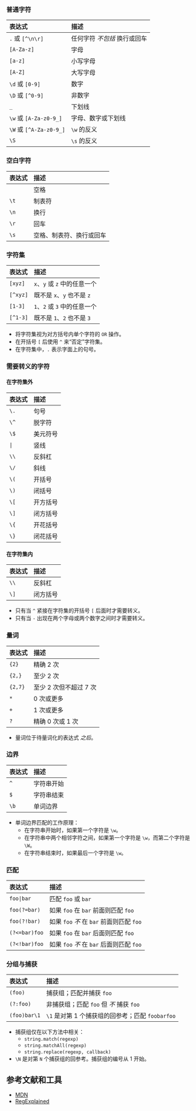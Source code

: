 ### 普通字符

表达式 | 描述
:--|:--
`.` 或 `[^\n\r]` | 任何字符 *不包括* 换行或回车
`[A-Za-z]` | 字母
`[a-z]` | 小写字母
`[A-Z]` | 大写字母
`\d` 或 `[0-9]` | 数字
`\D` 或 `[^0-9]` | 非数字
`_` | 下划线
`\w` 或 `[A-Za-z0-9_]` | 字母、数字或下划线
`\W` 或 `[^A-Za-z0-9_]` | `\w` 的反义
`\S` | `\s` 的反义

### 空白字符

表达式 | 描述
:--|:--
` ` | 空格
`\t` | 制表符
`\n` | 换行
`\r` | 回车
`\s` | 空格、制表符、换行或回车

### 字符集

表达式 | 描述
:--|:--
`[xyz]` | `x`、`y` 或 `z` 中的任意一个
`[^xyz]` | 既不是 `x`、`y` 也不是 `z`
`[1-3]` | `1`、`2` 或 `3` 中的任意一个
`[^1-3]` | 既不是 `1`、`2` 也不是 `3`

- 将字符集视为对方括号内单个字符的 `OR` 操作。
- 在开括号 `[` 后使用 `^` 来“否定”字符集。
- 在字符集中，`.` 表示字面上的句号。

### 需要转义的字符

#### 在字符集外

表达式 | 描述
:--|:--
`\.` | 句号
`\^` | 脱字符
`\$` | 美元符号
`\|` | 竖线
`\\` | 反斜杠
`\/` | 斜线
`\(` | 开括号
`\)` | 闭括号
`\[` | 开方括号
`\]` | 闭方括号
`\{` | 开花括号
`\}` | 闭花括号

#### 在字符集内

表达式 | 描述
:--|:--
`\\` | 反斜杠
`\]` | 闭方括号

- 只有当 `^` 紧接在字符集的开括号 `[` 后面时才需要转义。
- 只有当 `-` 出现在两个字母或两个数字之间时才需要转义。

### 量词

表达式 | 描述
:--|:--
`{2}` | 精确 2 次
`{2,}` | 至少 2 次
`{2,7}` | 至少 2 次但不超过 7 次
`*` | 0 次或更多
`+` | 1 次或更多
`?` | 精确 0 次或 1 次

- 量词位于待量词化的表达式 *之后*。

### 边界

表达式 | 描述
:--|:--
`^` | 字符串开始
`$` | 字符串结束
`\b` | 单词边界

- 单词边界匹配的工作原理：
    - 在字符串开始时，如果第一个字符是 `\w`。
    - 在字符串中两个相邻字符之间，如果第一个字符是 `\w`，而第二个字符是 `\W`。
    - 在字符串结束时，如果最后一个字符是 `\w`。

### 匹配

表达式 | 描述
:--|:--
`foo\|bar` | 匹配 `foo` 或 `bar`
`foo(?=bar)` | 如果 `foo` 在 `bar` 前面则匹配 `foo`
`foo(?!bar)` | 如果 `foo` *不* 在 `bar` 前面则匹配 `foo`
`(?<=bar)foo` | 如果 `foo` 在 `bar` 后面则匹配 `foo`
`(?<!bar)foo` | 如果 `foo` *不* 在 `bar` 后面则匹配 `foo`

### 分组与捕获

表达式 | 描述
:--|:--
`(foo)` | 捕获组；匹配并捕获 `foo`
`(?:foo)` | 非捕获组；匹配 `foo` 但 *不* 捕获 `foo`
`(foo)bar\1` | `\1` 是对第 1 个捕获组的回参考；匹配 `foobarfoo`

- 捕获组仅在以下方法中相关：
    - `string.match(regexp)`
    - `string.matchAll(regexp)`
    - `string.replace(regexp, callback)`
- `\N` 是对第 `N` 个捕获组的回参考。捕获组的编号从 1 开始。

## 参考文献和工具

- [MDN](https://developer.mozilla.org/en-US/docs/Web/JavaScript/Guide/Regular_Expressions)
- [RegExplained](https://leaverou.github.io/regexplained/)
